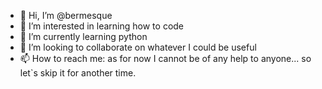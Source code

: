 - 👋 Hi, I’m @bermesque
- 👀 I’m interested in learning how to code
- 🌱 I’m currently learning python
- 💞️ I’m looking to collaborate on whatever I could be useful
- 📫 How to reach me: as for now I cannot be of any help to anyone... so let`s skip it for another time.

<!---
bermesque/bermesque is a ✨ special ✨ repository because its `README.md` (this file) appears on your GitHub profile.
You can click the Preview link to take a look at your changes.
--->
